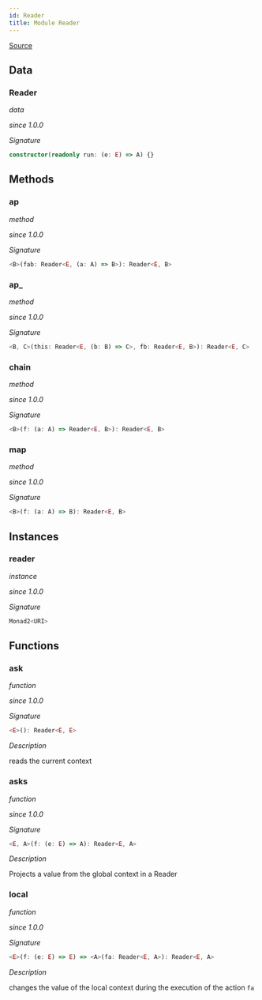 ```yaml
---
id: Reader
title: Module Reader
---
```


[Source](https://github.com/gcanti/fp-ts/blob/master/src/Reader.ts)

## Data

### Reader

_data_

_since 1.0.0_

_Signature_

```ts
constructor(readonly run: (e: E) => A) {}
```

## Methods

### ap

_method_

_since 1.0.0_

_Signature_

```ts
<B>(fab: Reader<E, (a: A) => B>): Reader<E, B>
```

### ap\_

_method_

_since 1.0.0_

_Signature_

```ts
<B, C>(this: Reader<E, (b: B) => C>, fb: Reader<E, B>): Reader<E, C>
```

### chain

_method_

_since 1.0.0_

_Signature_

```ts
<B>(f: (a: A) => Reader<E, B>): Reader<E, B>
```

### map

_method_

_since 1.0.0_

_Signature_

```ts
<B>(f: (a: A) => B): Reader<E, B>
```

## Instances

### reader

_instance_

_since 1.0.0_

_Signature_

```ts
Monad2<URI>
```

## Functions

### ask

_function_

_since 1.0.0_

_Signature_

```ts
<E>(): Reader<E, E>
```

_Description_

reads the current context

### asks

_function_

_since 1.0.0_

_Signature_

```ts
<E, A>(f: (e: E) => A): Reader<E, A>
```

_Description_

Projects a value from the global context in a Reader

### local

_function_

_since 1.0.0_

_Signature_

```ts
<E>(f: (e: E) => E) => <A>(fa: Reader<E, A>): Reader<E, A>
```

_Description_

changes the value of the local context during the execution of the action `fa`
